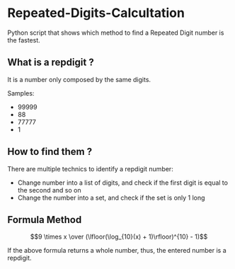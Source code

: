 # Repeated-Digits-Calcultation
Python script that shows which method to find a Repeated Digit number is the fastest.

## What is a repdigit ?
It is a number only composed by the same digits.

Samples:
- 99999
- 88
- 77777
- 1

## How to find them ?
There are multiple technics to identify a repdigit number:
- Change number into a list of digits, and check if the first digit is equal to the second and so on
- Change the number into a set, and check if the set is only 1 long

## Formula Method
$$9 \times x \over (\lfloor(\log_{10}(x) + 1)\rfloor)^{10} - 1)$$

If the above formula returns a whole number, thus, the entered number is a repdigit.
